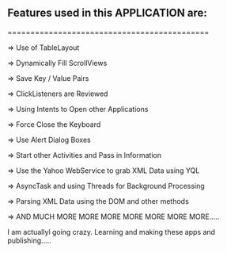 <h2>Features used in this APPLICATION are:</h2>
============================================




=>		Use of TableLayout

=>		Dynamically Fill ScrollViews

=>		Save Key / Value Pairs

=>		ClickListeners are Reviewed

=>		Using Intents to Open other Applications

=>		Force Close the Keyboard

=>		Use Alert Dialog Boxes

=>		Start other Activities and Pass in Information

=>		Use the Yahoo WebService to grab XML Data using YQL

=>		AsyncTask and using Threads for Background Processing

=>		Parsing XML Data using the DOM and other methods

=>		AND MUCH MORE MORE MORE MORE MORE MORE MORE.....


I am actuallyl going crazy. Learning and making these apps and publishing.....



